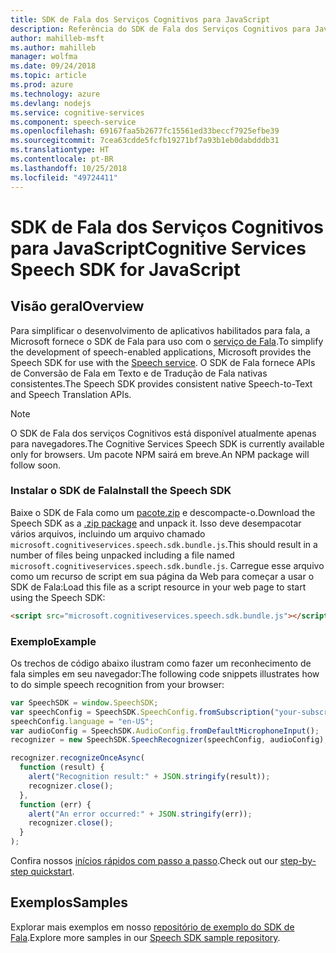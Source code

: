 ```yaml
---
title: SDK de Fala dos Serviços Cognitivos para JavaScript
description: Referência do SDK de Fala dos Serviços Cognitivos para JavaScript
author: mahilleb-msft
ms.author: mahilleb
manager: wolfma
ms.date: 09/24/2018
ms.topic: article
ms.prod: azure
ms.technology: azure
ms.devlang: nodejs
ms.service: cognitive-services
ms.component: speech-service
ms.openlocfilehash: 69167faa5b2677fc15561ed33beccf7925efbe39
ms.sourcegitcommit: 7cea63cdde5fcfb19271bf7a93b1eb0dabdddb31
ms.translationtype: HT
ms.contentlocale: pt-BR
ms.lasthandoff: 10/25/2018
ms.locfileid: "49724411"
---
```

# <a name="cognitive-services-speech-sdk-for-javascript"></a><span data-ttu-id="7bdb9-103">SDK de Fala dos Serviços Cognitivos para JavaScript</span><span class="sxs-lookup"><span data-stu-id="7bdb9-103">Cognitive Services Speech SDK for JavaScript</span></span>

## <a name="overview"></a><span data-ttu-id="7bdb9-104">Visão geral</span><span class="sxs-lookup"><span data-stu-id="7bdb9-104">Overview</span></span>

<span data-ttu-id="7bdb9-105">Para simplificar o desenvolvimento de aplicativos habilitados para fala, a Microsoft fornece o SDK de Fala para uso com o [serviço de Fala](https://aka.ms/csspeech).</span><span class="sxs-lookup"><span data-stu-id="7bdb9-105">To simplify the development of speech-enabled applications, Microsoft provides the Speech SDK for use with the [Speech service](https://aka.ms/csspeech).</span></span>
<span data-ttu-id="7bdb9-106">O SDK de Fala fornece APIs de Conversão de Fala em Texto e de Tradução de Fala nativas consistentes.</span><span class="sxs-lookup"><span data-stu-id="7bdb9-106">The Speech SDK provides consistent native Speech-to-Text and Speech Translation APIs.</span></span>

> [!NOTE]
> <span data-ttu-id="7bdb9-107">O SDK de Fala dos serviços Cognitivos está disponível atualmente apenas para navegadores.</span><span class="sxs-lookup"><span data-stu-id="7bdb9-107">The Cognitive Services Speech SDK is currently available only for browsers.</span></span>
> <span data-ttu-id="7bdb9-108">Um pacote NPM sairá em breve.</span><span class="sxs-lookup"><span data-stu-id="7bdb9-108">An NPM package will follow soon.</span></span>

### <a name="install-the-speech-sdk"></a><span data-ttu-id="7bdb9-109">Instalar o SDK de Fala</span><span class="sxs-lookup"><span data-stu-id="7bdb9-109">Install the Speech SDK</span></span>

<span data-ttu-id="7bdb9-110">Baixe o SDK de Fala como um [pacote.zip](https://aka.ms/csspeech/jsbrowserpackage) e descompacte-o.</span><span class="sxs-lookup"><span data-stu-id="7bdb9-110">Download the Speech SDK as a [.zip package](https://aka.ms/csspeech/jsbrowserpackage) and unpack it.</span></span>
<span data-ttu-id="7bdb9-111">Isso deve desempacotar vários arquivos, incluindo um arquivo chamado `microsoft.cognitiveservices.speech.sdk.bundle.js`.</span><span class="sxs-lookup"><span data-stu-id="7bdb9-111">This should result in a number of files being unpacked including a file named `microsoft.cognitiveservices.speech.sdk.bundle.js`.</span></span>
<span data-ttu-id="7bdb9-112">Carregue esse arquivo como um recurso de script em sua página da Web para começar a usar o SDK de Fala:</span><span class="sxs-lookup"><span data-stu-id="7bdb9-112">Load this file as a script resource in your web page to start using the Speech SDK:</span></span>

```html
<script src="microsoft.cognitiveservices.speech.sdk.bundle.js"></script>
```

### <a name="example"></a><span data-ttu-id="7bdb9-113">Exemplo</span><span class="sxs-lookup"><span data-stu-id="7bdb9-113">Example</span></span> 

<span data-ttu-id="7bdb9-114">Os trechos de código abaixo ilustram como fazer um reconhecimento de fala simples em seu navegador:</span><span class="sxs-lookup"><span data-stu-id="7bdb9-114">The following code snippets illustrates how to do simple speech recognition from your browser:</span></span>

```javascript 
var SpeechSDK = window.SpeechSDK;
var speechConfig = SpeechSDK.SpeechConfig.fromSubscription("your-subscription-key", "your-service-region");
speechConfig.language = "en-US";
var audioConfig = SpeechSDK.AudioConfig.fromDefaultMicrophoneInput();
recognizer = new SpeechSDK.SpeechRecognizer(speechConfig, audioConfig);

recognizer.recognizeOnceAsync(
  function (result) {
    alert("Recognition result:" + JSON.stringify(result));
    recognizer.close();
  },
  function (err) {
    alert("An error occurred:" + JSON.stringify(err));
    recognizer.close();
  }
);
``` 

<span data-ttu-id="7bdb9-115">Confira nossos [inícios rápidos com passo a passo](/azure/cognitive-services/speech-service/quickstart-js-browser).</span><span class="sxs-lookup"><span data-stu-id="7bdb9-115">Check out our [step-by-step quickstart](/azure/cognitive-services/speech-service/quickstart-js-browser).</span></span>

## <a name="samples"></a><span data-ttu-id="7bdb9-116">Exemplos</span><span class="sxs-lookup"><span data-stu-id="7bdb9-116">Samples</span></span>

<span data-ttu-id="7bdb9-117">Explorar mais exemplos em nosso [repositório de exemplo do SDK de Fala](https://aka.ms/csspeech/samples).</span><span class="sxs-lookup"><span data-stu-id="7bdb9-117">Explore more samples in our [Speech SDK sample repository](https://aka.ms/csspeech/samples).</span></span>
